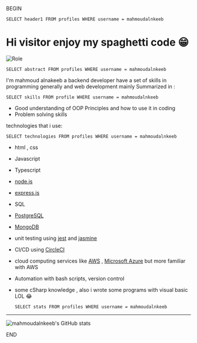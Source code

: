 BEGIN

  `SELECT header1 FROM profiles WHERE username = mahmoudalnkeeb`

# Hi visitor enjoy my spaghetti code 😁
![Role](https://img.shields.io/badge/Backend%20-Javascript-%23f1c40f)

  `SELECT abstract FROM profiles WHERE username = mahmoudalnkeeb`

I'm mahmoud alnakeeb a backend developer have a set of skills in programming generally and web development mainly 
Summarized in :

  `SELECT skills FROM profile WHERE username = mahmoudalnkeeb`

- Good understanding of OOP Principles and how to use it in coding
- Problem solving skills 

technologies that i use:
  
  `SELECT technologies FROM profiles WHERE username = mahmoudalnkeeb`
  
- html , css
- Javascript 
- Typescript 
- [node.js](https://nodejs.org/en/) 
- [express.js](https://expressjs.com/)
- SQL
- [PostgreSQL](https://www.postgresql.org/) 
- [MongoDB](https://www.mongodb.com/)
- unit testing using [jest](https://jestjs.io/) and [jasmine](https://jasmine.github.io/)
- CI/CD using [CircleCI](https://circleci.com/)
- cloud computing services like [AWS](https://aws.amazon.com/) , [Microsoft Azure](https://azure.microsoft.com/) but more familiar with AWS
- Automation with bash scripts, version control
- some cSharp knowledge , also i wrote some programs with visual basic LOL 😂

  `SELECT stats FROM profiles WHERE username = mahmoudalnkeeb`

---
![mahmoudalnkeeb's GitHub stats](https://github-readme-stats.vercel.app/api?username=mahmoudalnkeeb&show_icons=true)

END
